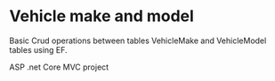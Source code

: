 # Vehicle make and model 

Basic Crud operations between tables VehicleMake and VehicleModel tables using EF.

ASP .net Core MVC project
